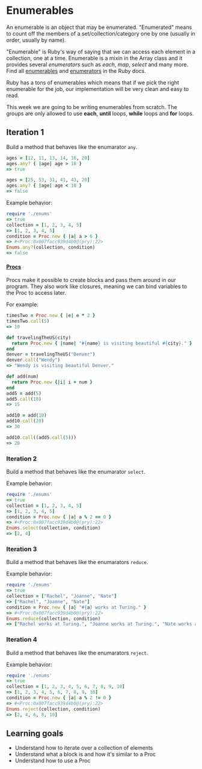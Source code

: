 # Enumerables

An enumerable is an object that may be enumerated. "Enumerated" means to count off the members of a set/collection/category one by one (usually in order, usually by name).

"Enumerable" is Ruby's way of saying that we can access each element in a collection, one at a time. Enumerable is a mixin in the Array class and it provides several _enumerators_ such as _each_, _map_, _select_ and many more. Find all [enumerables](http://ruby-doc.org/core-2.3.0/Enumerable.html) and [enumerators](http://ruby-doc.org/core-2.2.0/Enumerator.html) in the Ruby docs.

Ruby has a tons of enumerables which means that if we pick the right enumerable for the job, our implementation will be very clean and easy to read.

This week we are going to be writing enumerables from scratch. The groups are only allowed to use __each__, __until__ loops, __while__ loops and __for__ loops.

## Iteration 1

Build a method that behaves like the enumarator `any`.

```rb
ages = [12, 11, 13, 14, 16, 20]
ages.any? { |age| age > 18 }        
=> true

ages = [25, 53, 31, 41, 43, 20]
ages.any? { |age| age < 18 }        
=> false   
```

Example behavior:

```rb
require './enums'
=> true
collection = [1, 2, 3, 4, 5]
=> [1, 2, 3, 4, 5]
condition = Proc.new { |a| a > 6 }
=> #<Proc:0x007facc939d4b0@(pry):22>
Enums.any?(collection, condition)
=> false
```

#### [Procs](http://ruby-doc.org/core-2.3.0/Proc.html)

Procs make it possible to create blocks and pass them around in our program. They also work like closures, meaning we can bind variables to the Proc to access later.

For example:

```rb
timesTwo = Proc.new { |e| e * 2 }
timesTwo.call(5)
=> 10

def travelingTheUS(city)
  return Proc.new { |name| "#{name} is visiting beautiful #{city}." }
end
denver = travelingTheUS("Denver")
denver.call("Wendy")
=> "Wendy is visiting beautiful Denver."

def add(num)
  return Proc.new {|i| i + num }    
end
add5 = add(5)
add5.call(10)
=> 15

add10 = add(10)
add10.call(20)
=> 30

add10.call((add5.call(5)))
=> 20
```

### Iteration 2

Build a method that behaves like the enumarator `select`.

Example behavior:

```rb
require './enums'
=> true
collection = [1, 2, 3, 4, 5]
=> [1, 2, 3, 4, 5]
condition = Proc.new { |a| a % 2 == 0 }
=> #<Proc:0x007facc939d4b0@(pry):22>
Enums.select(collection, condition)
=> [2, 4]
```

### Iteration 3

Build a method that behaves like the enumarators `reduce`.

Example behavior:

```rb
require './enums'
=> true
collection = ["Rachel", "Joanne", "Nate"]
=> ["Rachel", "Joanne", "Nate"]
condition = Proc.new { |a| "#{a} works at Turing." }
=> #<Proc:0x007facc939d4b0@(pry):22>
Enums.reduce(collection, condition)
=> ["Rachel works at Turing.", "Joanne works at Turing.", "Nate works at Turing."]
```

### Iteration 4

Build a method that behaves like the enumarators `reject`.

Example behavior:

```rb
require './enums'
=> true
collection = [1, 2, 3, 4, 5, 6, 7, 8, 9, 10]
=> [1, 2, 3, 4, 5, 6, 7, 8, 9, 10]
condition = Proc.new { |a| a % 2 != 0 }
=> #<Proc:0x007facc939d4b0@(pry):22>
Enums.reject(collection, condition)
=> [2, 4, 6, 8, 10]
```

## Learning goals

* Understand how to iterate over a collection of elements
* Understand what a block is and how it's similar to a Proc
* Understand how to use a Proc
